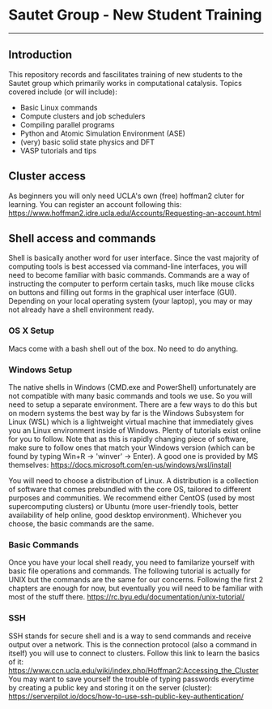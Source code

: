 # Sautet Group - New Student Training
---
## Introduction
This repository records and fascilitates training of new students to the Sautet group which primarily works in computational catalysis. Topics covered include (or will include):
- Basic Linux commands
- Compute clusters and job schedulers
- Compiling parallel programs
- Python and Atomic Simulation Environment (ASE)
- (very) basic solid state physics and DFT
- VASP tutorials and tips

## Cluster access
As beginners you will only need UCLA's own (free) hoffman2 cluter for learning. You can register an account following this:
https://www.hoffman2.idre.ucla.edu/Accounts/Requesting-an-account.html

## Shell access and commands
Shell is basically another word for user interface. Since the vast majority of computing tools is best accessed via command-line interfaces, you will need to become familiar with basic commands. Commands are a way of instructing the computer to perform certain tasks, much like mouse clicks on buttons and filling out forms in the graphical user interface (GUI). Depending on your local operating system (your laptop), you may or may not already have a shell environment ready.
### OS X Setup
Macs come with a bash shell out of the box. No need to do anything.
### Windows Setup
The native shells in Windows (CMD.exe and PowerShell) unfortunately are not compatible with many basic commands and tools we use. So you will need to setup a separate environment. There are a few ways to do this but on modern systems the best way by far is the Windows Subsystem for Linux (WSL) which is a lightweight virtual machine that immediately gives you an Linux environment inside of Windows. Plenty of tutorials exist online for you to follow. Note that as this is rapidly changing piece of software, make sure to follow ones that match your Windows version (which can be found by typing Win+R -> 'winver' -> Enter). A good one is provided by MS themselves:
https://docs.microsoft.com/en-us/windows/wsl/install

You will need to choose a distribution of Linux. A distribution is a collection of software that comes prebundled with the core OS, tailored to different purposes and communities. We recommend either CentOS (used by most supercomputing clusters) or Ubuntu (more user-friendly tools, better availability of help online, good desktop environment). Whichever you choose, the basic commands are the same. 

### Basic Commands
Once you have your local shell ready, you need to familarize yourself with basic file operations and commands. The following tutorial is actually for UNIX but the commands are the same for our concerns. Following the first 2 chapters are enough for now, but eventually you will need to be familiar with most of the stuff there.
https://rc.byu.edu/documentation/unix-tutorial/

### SSH
SSH stands for secure shell and is a way to send commands and receive output over a network. This is the connection protocol (also a command in itself) you will use to connect to clusters. Follow this link to learn the basics of it:
https://www.ccn.ucla.edu/wiki/index.php/Hoffman2:Accessing_the_Cluster
You may want to save yourself the trouble of typing passwords everytime by creating a public key and storing it on the server (cluster):
https://serverpilot.io/docs/how-to-use-ssh-public-key-authentication/


